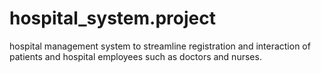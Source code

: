 # hospital_system.project
 hospital management system to streamline registration and interaction of patients and hospital employees such as doctors and nurses.
